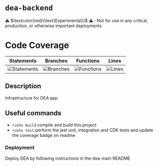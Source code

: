 # `dea-backend`

⚠️ $\textcolor{red}{\text{Experimental}}$ ⚠️ : Not for use in any critical, production, or otherwise important deployments

# Code Coverage

| Statements                                                                               | Branches                                                                             | Functions                                                                              | Lines                                                                          |
| ---------------------------------------------------------------------------------------- | ------------------------------------------------------------------------------------ | -------------------------------------------------------------------------------------- | ------------------------------------------------------------------------------ |
| ![Statements](https://img.shields.io/badge/statements-97.16%25-brightgreen.svg?style=flat) | ![Branches](https://img.shields.io/badge/branches-90.36%25-brightgreen.svg?style=flat) | ![Functions](https://img.shields.io/badge/functions-90.54%25-brightgreen.svg?style=flat) | ![Lines](https://img.shields.io/badge/lines-97.11%25-brightgreen.svg?style=flat) |

## Description

Infrastructure for DEA app

## Useful commands

- `rushx build` compile and build this project
- `rushx test` perform the jest unit, integration and CDK tests and update the coverage badge on readme

### Deployment

Deploy DEA by following instructions in the dea-main README
